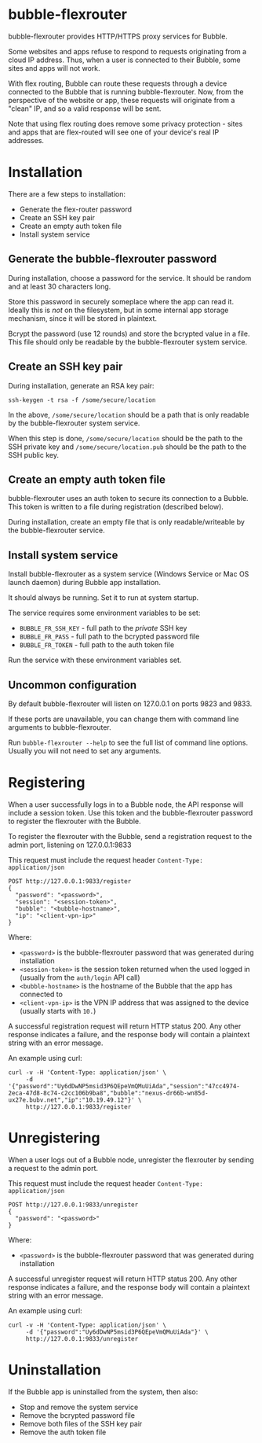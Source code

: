 bubble-flexrouter
=================

bubble-flexrouter provides HTTP/HTTPS proxy services for Bubble.

Some websites and apps refuse to respond to requests originating from a cloud IP address.
Thus, when a user is connected to their Bubble, some sites and apps will not work.

With flex routing, Bubble can route these requests through a device connected to the Bubble that is running bubble-flexrouter.
Now, from the perspective of the website or app, these requests will originate from a "clean" IP, and so a valid response
will be sent.

Note that using flex routing does remove some privacy protection - sites and apps that are flex-routed will see
one of your device's real IP addresses.


# Installation
There are a few steps to installation:
 * Generate the flex-router password
 * Create an SSH key pair
 * Create an empty auth token file
 * Install system service

## Generate the bubble-flexrouter password
During installation, choose a password for the service. It should be random and at least 30 characters long.

Store this password in securely someplace where the app can read it. Ideally this is *not* on the filesystem,
but in some internal app storage mechanism, since it will be stored in plaintext.

Bcrypt the password (use 12 rounds) and store the bcrypted value in a file. This file should only be readable by
the bubble-flexrouter system service.

## Create an SSH key pair
During installation, generate an RSA key pair:

    ssh-keygen -t rsa -f /some/secure/location

In the above, `/some/secure/location` should be a path that is only readable by the bubble-flexrouter system service.

When this step is done, `/some/secure/location` should be the path to the SSH private key and
`/some/secure/location.pub` should be the path to the SSH public key.

## Create an empty auth token file
bubble-flexrouter uses an auth token to secure its connection to a Bubble. This token is written to a file during
registration (described below).

During installation, create an empty file that is only readable/writeable by the bubble-flexrouter service.


## Install system service
Install bubble-flexrouter as a system service (Windows Service or Mac OS launch daemon) during Bubble app installation.

It should always be running. Set it to run at system startup.

The service requires some environment variables to be set:

 * `BUBBLE_FR_SSH_KEY` - full path to the *private* SSH key
 * `BUBBLE_FR_PASS` - full path to the bcrypted password file
 * `BUBBLE_FR_TOKEN` - full path to the auth token file

Run the service with these environment variables set.

## Uncommon configuration
By default bubble-flexrouter will listen on 127.0.0.1 on ports 9823 and 9833.

If these ports are unavailable, you can change them with command line arguments to bubble-flexrouter.

Run `bubble-flexrouter --help` to see the full list of command line options. Usually you will not need to set any arguments.


# Registering
When a user successfully logs in to a Bubble node, the API response will include a session token. Use this token
and the bubble-flexrouter password to register the flexrouter with the Bubble.

To register the flexrouter with the Bubble, send a registration request to the admin port, listening on 127.0.0.1:9833

This request must include the request header `Content-Type: application/json`

    POST http://127.0.0.1:9833/register
    {
      "password": "<password>",
      "session": "<session-token>",
      "bubble": "<bubble-hostname>",
      "ip": "<client-vpn-ip>"
    }

Where:

  * `<password>` is the bubble-flexrouter password that was generated during installation
  * `<session-token>` is the session token returned when the used logged in (usually from the `auth/login` API call)
  * `<bubble-hostname>` is the hostname of the Bubble that the app has connected to
  * `<client-vpn-ip>` is the VPN IP address that was assigned to the device (usually starts with `10.`)

A successful registration request will return HTTP status 200. Any other response indicates a failure, and the response
body will contain a plaintext string with an error message.

An example using curl:

    curl -v -H 'Content-Type: application/json' \
         -d '{"password":"Uy6dDwNP5msid3P6QEpeVmQMuUiAda","session":"47cc4974-2eca-47d8-8c74-c2cc106b9ba8","bubble":"nexus-dr66b-wn85d-ux27e.bubv.net","ip":"10.19.49.12"}' \
         http://127.0.0.1:9833/register


# Unregistering
When a user logs out of a Bubble node, unregister the flexrouter by sending a request to the admin port.

This request must include the request header `Content-Type: application/json`

    POST http://127.0.0.1:9833/unregister
    {
      "password": "<password>"
    }

Where:

  * `<password>` is the bubble-flexrouter password that was generated during installation

A successful unregister request will return HTTP status 200. Any other response indicates a failure, and the response
body will contain a plaintext string with an error message.

An example using curl:

    curl -v -H 'Content-Type: application/json' \
         -d '{"password":"Uy6dDwNP5msid3P6QEpeVmQMuUiAda"}' \
         http://127.0.0.1:9833/unregister


# Uninstallation
If the Bubble app is uninstalled from the system, then also:

  * Stop and remove the system service
  * Remove the bcrypted password file
  * Remove both files of the SSH key pair
  * Remove the auth token file
